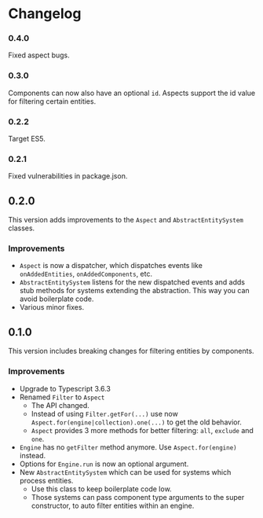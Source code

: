 # Changelog

### 0.4.0

Fixed aspect bugs.

### 0.3.0

Components can now also have an optional `id`.
Aspects support the id value for filtering certain entities.

### 0.2.2

Target ES5.

### 0.2.1

Fixed vulnerabilities in package.json.

## 0.2.0

This version adds improvements to the `Aspect` and `AbstractEntitySystem` classes.

### Improvements

* `Aspect` is now a dispatcher, which dispatches events like `onAddedEntities`, `onAddedComponents`, etc.
* `AbstractEntitySystem` listens for the new dispatched events and adds stub methods
for systems extending the abstraction. This way you can avoid boilerplate code.
* Various minor fixes.

## 0.1.0

This version includes breaking changes for filtering entities by components.

### Improvements

* Upgrade to Typescript 3.6.3
* Renamed `Filter` to `Aspect`
  * The API changed.
  * Instead of using `Filter.getFor(...)` use now `Aspect.for(engine|collection).one(...)` to get the old behavior.
  * `Aspect` provides 3 more methods for better filtering: `all`, `exclude` and `one`.
* `Engine` has no `getFilter` method anymore. Use `Aspect.for(engine)` instead.
* Options for `Engine.run` is now an optional argument.
* New `AbstractEntitySystem` which can be used for systems which process entities.
  * Use this class to keep boilerplate code low.
  * Those systems can pass component type arguments to the super constructor, to auto filter entities within an engine.

